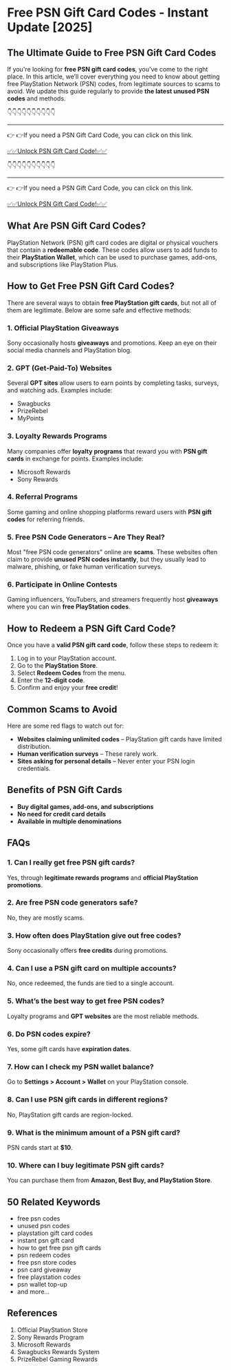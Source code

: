 # Free PSN Gift Card Codes - Instant Update [2025]

## The Ultimate Guide to Free PSN Gift Card Codes

If you're looking for **free PSN gift card codes**, you've come to the right place. In this article, we’ll cover everything you need to know about getting free PlayStation Network (PSN) codes, from legitimate sources to scams to avoid. We update this guide regularly to provide **the latest unused PSN codes** and methods.

👇👇👇👇👇👇👇👇👇👇

---

👉 👉If you need a PSN Gift Card Code, you can click on this link.

[✅✅Unlock PSN Gift Card Code!✅✅ ](https://therewardgate.com/free-psn/)

👇👇👇👇👇👇👇👇👇👇

---

👉 👉If you need a PSN Gift Card Code, you can click on this link.

[✅✅Unlock PSN Gift Card Code!✅✅ ](https://therewardgate.com/free-psn/)

## What Are PSN Gift Card Codes?

PlayStation Network (PSN) gift card codes are digital or physical vouchers that contain a **redeemable code**. These codes allow users to add funds to their **PlayStation Wallet**, which can be used to purchase games, add-ons, and subscriptions like PlayStation Plus.

## How to Get Free PSN Gift Card Codes?

There are several ways to obtain **free PlayStation gift cards**, but not all of them are legitimate. Below are some safe and effective methods:

### 1. Official PlayStation Giveaways
Sony occasionally hosts **giveaways** and promotions. Keep an eye on their social media channels and PlayStation blog.

### 2. GPT (Get-Paid-To) Websites
Several **GPT sites** allow users to earn points by completing tasks, surveys, and watching ads. Examples include:

- Swagbucks
- PrizeRebel
- MyPoints

### 3. Loyalty Rewards Programs
Many companies offer **loyalty programs** that reward you with **PSN gift cards** in exchange for points. Examples include:

- Microsoft Rewards
- Sony Rewards

### 4. Referral Programs
Some gaming and online shopping platforms reward users with **PSN gift codes** for referring friends.

### 5. Free PSN Code Generators – Are They Real?

Most "free PSN code generators" online are **scams**. These websites often claim to provide **unused PSN codes instantly**, but they usually lead to malware, phishing, or fake human verification surveys.

### 6. Participate in Online Contests
Gaming influencers, YouTubers, and streamers frequently host **giveaways** where you can win **free PlayStation codes**.

## How to Redeem a PSN Gift Card Code?

Once you have a **valid PSN gift card code**, follow these steps to redeem it:

1. Log in to your PlayStation account.
2. Go to the **PlayStation Store**.
3. Select **Redeem Codes** from the menu.
4. Enter the **12-digit code**.
5. Confirm and enjoy your **free credit**!

## Common Scams to Avoid

Here are some red flags to watch out for:

- **Websites claiming unlimited codes** – PlayStation gift cards have limited distribution.
- **Human verification surveys** – These rarely work.
- **Sites asking for personal details** – Never enter your PSN login credentials.

## Benefits of PSN Gift Cards

- **Buy digital games, add-ons, and subscriptions**
- **No need for credit card details**
- **Available in multiple denominations**

## FAQs

### 1. Can I really get free PSN gift cards?
Yes, through **legitimate rewards programs** and **official PlayStation promotions**.

### 2. Are free PSN code generators safe?
No, they are mostly scams.

### 3. How often does PlayStation give out free codes?
Sony occasionally offers **free credits** during promotions.

### 4. Can I use a PSN gift card on multiple accounts?
No, once redeemed, the funds are tied to a single account.

### 5. What’s the best way to get free PSN codes?
Loyalty programs and **GPT websites** are the most reliable methods.

### 6. Do PSN codes expire?
Yes, some gift cards have **expiration dates**.

### 7. How can I check my PSN wallet balance?
Go to **Settings > Account > Wallet** on your PlayStation console.

### 8. Can I use PSN gift cards in different regions?
No, PlayStation gift cards are region-locked.

### 9. What is the minimum amount of a PSN gift card?
PSN cards start at **$10**.

### 10. Where can I buy legitimate PSN gift cards?
You can purchase them from **Amazon, Best Buy, and PlayStation Store**.

## 50 Related Keywords

- free psn codes
- unused psn codes
- playstation gift card codes
- instant psn gift card
- how to get free psn gift cards
- psn redeem codes
- free psn store codes
- psn card giveaway
- free playstation codes
- psn wallet top-up
- and more...

## References

1. Official PlayStation Store
2. Sony Rewards Program
3. Microsoft Rewards
4. Swagbucks Rewards System
5. PrizeRebel Gaming Rewards

